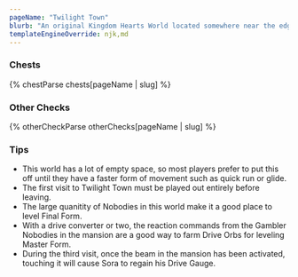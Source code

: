 ```yaml
---
pageName: "Twilight Town"
blurb: "An original Kingdom Hearts World located somewhere near the edge of Light and Darkness.  Sora, Donald, and Goofy find themselves in this peaceful world with no memory of how they arrived.  But the large Nobody precense suggests the Organization may have a stronghold nearby.  Could this world be hiding more secrets under the surface?  And if so, where will they lead?"
templateEngineOverride: njk,md
---
```


### Chests
{% chestParse chests[pageName | slug] %}

### Other Checks
{% otherCheckParse otherChecks[pageName | slug] %}

### Tips
- This world has a lot of empty space, so most players prefer to put this off until they have a faster form of movement such as quick run or glide.
- The first visit to Twilight Town must be played out entirely before leaving.
- The large quanitity of Nobodies in this world make it a good place to level Final Form.
- With a drive converter or two, the reaction commands from the Gambler Nobodies in the mansion are a good way to farm Drive Orbs for leveling Master Form.
- During the third visit, once the beam in the mansion has been activated, touching it will cause Sora to regain his Drive Gauge.